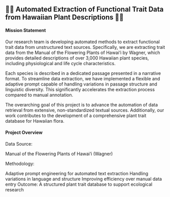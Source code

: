 ## 🌿🌿 Automated Extraction of Functional Trait Data from Hawaiian Plant Descriptions 🌿🌿
#### Mission Statement
Our research team is developing automated methods to extract functional trait data from unstructured text sources. Specifically, we are extracting trait data from the Manual of the Flowering Plants of Hawai‘i by Wagner, which provides detailed descriptions of over 3,000 Hawaiian plant species, including physiological and life cycle characteristics.

Each species is described in a dedicated passage presented in a narrative format. To streamline data extraction, we have implemented a flexible and adaptive prompt capable of handling variations in passage structure and linguistic diversity. This significantly accelerates the extraction process compared to manual annotation.

The overarching goal of this project is to advance the automation of data retrieval from extensive, non-standardized textual sources. Additionally, our work contributes to the development of a comprehensive plant trait database for Hawaiian flora.

#### Project Overview
Data Source: 

Manual of the Flowering Plants of Hawai‘i (Wagner)

Methodology:

Adaptive prompt engineering for automated text extraction
Handling variations in language and structure
Improving efficiency over manual data entry
Outcome: A structured plant trait database to support ecological research
